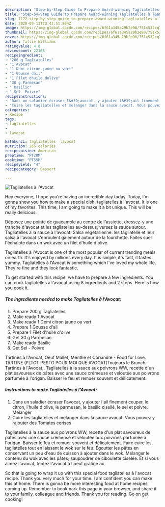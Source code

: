 ```yaml
---
description: "Step-by-Step Guide to Prepare Award-winning Tagliatelles à l&amp;#39;Avocat"
title: "Step-by-Step Guide to Prepare Award-winning Tagliatelles à l&amp;#39;Avocat"
slug: 1172-step-by-step-guide-to-prepare-award-winning-tagliatelles-a-l-and-39-avocat
date: 2020-09-13T23:43:51.804Z
image: https://img-global.cpcdn.com/recipes/6f61a345a29b2e90/751x532cq70/tagliatelles-a-lavocat-photo-principale-de-la-recette.jpg
thumbnail: https://img-global.cpcdn.com/recipes/6f61a345a29b2e90/751x532cq70/tagliatelles-a-lavocat-photo-principale-de-la-recette.jpg
cover: https://img-global.cpcdn.com/recipes/6f61a345a29b2e90/751x532cq70/tagliatelles-a-lavocat-photo-principale-de-la-recette.jpg
author: Tillie Williams
ratingvalue: 4.8
reviewcount: 22163
recipeingredient:
- "200 g Tagliatelles"
- "1 Avocat"
- "1 Demi citron jaune ou vert"
- "1 Gousse dail"
- "1 Filet dhuile dolive"
- "30 g Parmesan"
- " Basilic"
- " Sel  Poivre"
recipeinstructions:
- "Dans un saladier écraser l&#39;avocat, y ajouter l&#39;ail finement couper, le citron, l&#39;huile d&#39;olive, le parmesan, le basilic cisellé, le sel et poivre. Melanger"
- "Cuire les tagliatelles et melanger dans la sauce avocat. Vous pouvez y rajouter des Tomates cerises"
categories:
- Recipe
tags:
- tagliatelles
- 
- lavocat

katakunci: tagliatelles  lavocat 
nutrition: 266 calories
recipecuisine: American
preptime: "PT28M"
cooktime: "PT55M"
recipeyield: "4"
recipecategory: Dessert

---
```



![Tagliatelles à l&#39;Avocat](https://img-global.cpcdn.com/recipes/6f61a345a29b2e90/751x532cq70/tagliatelles-a-lavocat-photo-principale-de-la-recette.jpg)

Hey everyone, I hope you're having an incredible day today. Today, I'm gonna show you how to make a special dish, tagliatelles à l&#39;avocat. It is one of my favorites. This time, I am going to make it a bit unique. This will be really delicious.

Déposez une pointe de guacamole au centre de l&#39;assiette, dressez-y une tranche d&#39;avocat et les tagliatelles au-dessus, versez la sauce autour. Tagliatelles à la sauce à l&#39;avocat. Salsa végétarienne: les tagliatelle et leur salsa à l&#39;avocat s&#39;enroulent gaiement autour de la fourchette. Faites suer l&#39;échalote dans un wok avec un filet d&#39;huile d&#39;olive.

Tagliatelles à l&#39;Avocat is one of the most popular of current trending meals on earth. It's enjoyed by millions every day. It is simple, it's fast, it tastes yummy. Tagliatelles à l&#39;Avocat is something which I've loved my whole life. They're fine and they look fantastic.


To get started with this recipe, we have to prepare a few ingredients. You can cook tagliatelles à l&#39;avocat using 8 ingredients and 2 steps. Here is how you cook it.

<!--inarticleads1-->

##### The ingredients needed to make Tagliatelles à l&#39;Avocat:

1. Prepare 200 g Tagliatelles
1. Make ready 1 Avocat
1. Make ready 1 Demi citron jaune ou vert
1. Prepare 1 Gousse d&#39;ail
1. Prepare 1 Filet d&#39;huile d&#39;olive
1. Get 30 g Parmesan
1. Make ready  Basilic
1. Get  Sel - Poivre


Tartines à l&#39;Avocat, Oeuf Mollet, Menthe et Coriandre - Food for Love. TARTINE (PLTOT PESTO POUR MOI QUE AVOCAT)Toujours le Brunch: Tartines à l&#39;Avocat,. Tagliatelles à la sauce aux poivrons WW, recette d&#39;un plat savoureux de pâtes avec une sauce crémeuse et veloutée aux poivrons parfumée à l&#39;origan. Baisser le feu et remuer souvent et délicatement. 

<!--inarticleads2-->

##### Instructions to make Tagliatelles à l&#39;Avocat:

1. Dans un saladier écraser l&#39;avocat, y ajouter l&#39;ail finement couper, le citron, l&#39;huile d&#39;olive, le parmesan, le basilic cisellé, le sel et poivre. Melanger
1. Cuire les tagliatelles et melanger dans la sauce avocat. Vous pouvez y rajouter des Tomates cerises


Tagliatelles à la sauce aux poivrons WW, recette d&#39;un plat savoureux de pâtes avec une sauce crémeuse et veloutée aux poivrons parfumée à l&#39;origan. Baisser le feu et remuer souvent et délicatement. Faire cuire les tagliatelles tout en laissant le wok sur le feu. Égoutter les pâtes en conservant un peu d&#39;eau de cuisson à ajouter dans le wok. Mélanger le contenu du wok avec les pâtes; saupoudrer de ciboulette ciselée. Et si vous aimez l&#39;avocat, tentez l&#39;avocat à l&#39;oeuf gratiné au. 

So that is going to wrap it up with this special food tagliatelles à l&#39;avocat recipe. Thank you very much for your time. I am confident you can make this at home. There is gonna be more interesting food at home recipes coming up. Remember to bookmark this page in your browser, and share it to your family, colleague and friends. Thank you for reading. Go on get cooking!
